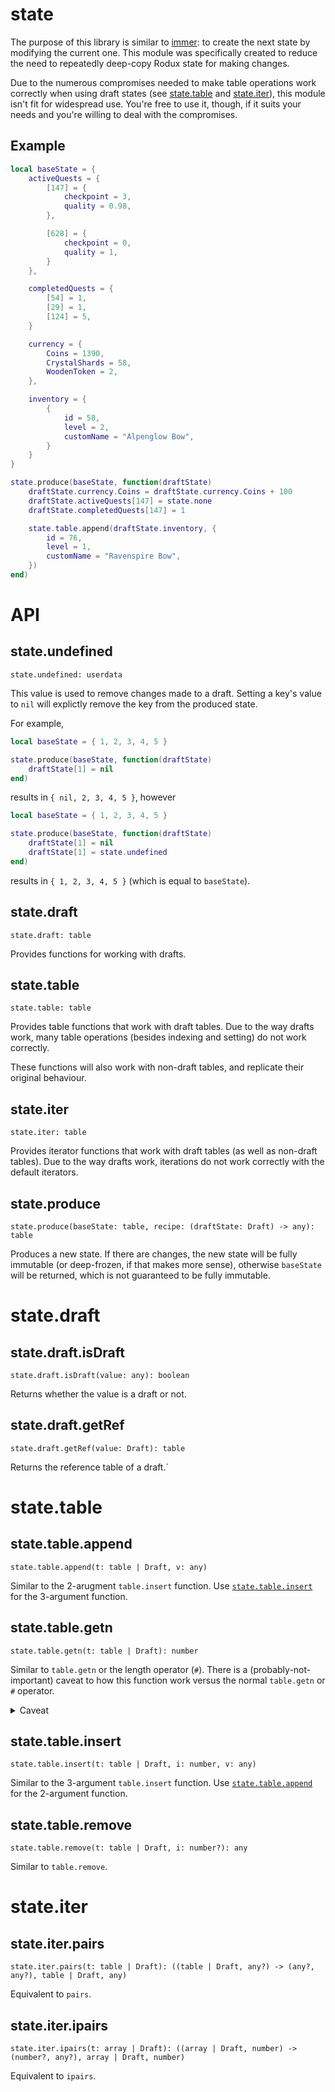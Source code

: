 # state

The purpose of this library is similar to [immer](https://github.com/immerjs/immer): to create the next state by modifying the current one. This module was specifically created to reduce the need to repeatedly deep-copy Rodux state for making changes.

Due to the numerous compromises needed to make table operations work correctly when using draft states (see [state.table](#statetable) and [state.iter](#stateiter)), this module isn't fit for widespread use. You're free to use it, though, if it suits your needs and you're willing to deal with the compromises.

## Example

```lua
local baseState = {
    activeQuests = {
        [147] = {
            checkpoint = 3,
            quality = 0.98,
        },

        [628] = {
            checkpoint = 0,
            quality = 1,
        }
    },

    completedQuests = {
        [54] = 1,
        [29] = 1,
        [124] = 5,
    }

    currency = {
        Coins = 1390,
        CrystalShards = 58,
        WoodenToken = 2,
    },

    inventory = {
        {
            id = 58,
            level = 2,
            customName = "Alpenglow Bow",
        }
    }
}

state.produce(baseState, function(draftState)
    draftState.currency.Coins = draftState.currency.Coins + 100
    draftState.activeQuests[147] = state.none
    draftState.completedQuests[147] = 1

    state.table.append(draftState.inventory, {
        id = 76,
        level = 1,
        customName = "Ravenspire Bow",
    })
end)
```

# API

## state.undefined

```
state.undefined: userdata
```

This value is used to remove changes made to a draft. Setting a key's value to `nil` will explictly remove the key from the produced state.

For example,

```lua
local baseState = { 1, 2, 3, 4, 5 }

state.produce(baseState, function(draftState)
    draftState[1] = nil
end)
```

results in `{ nil, 2, 3, 4, 5 }`, however

```lua
local baseState = { 1, 2, 3, 4, 5 }

state.produce(baseState, function(draftState)
    draftState[1] = nil
    draftState[1] = state.undefined
end)
```

results in `{ 1, 2, 3, 4, 5 }` (which is equal to `baseState`).

## state.draft

```
state.draft: table
```

Provides functions for working with drafts.

## state.table

```
state.table: table
```

Provides table functions that work with draft tables. Due to the way drafts work, many table operations (besides indexing and setting) do not work correctly.

These functions will also work with non-draft tables, and replicate their original behaviour.

## state.iter

```
state.iter: table
```

Provides iterator functions that work with draft tables (as well as non-draft tables). Due to the way drafts work, iterations do not work correctly with the default iterators.

## state.produce

```
state.produce(baseState: table, recipe: (draftState: Draft) -> any): table
```

Produces a new state. If there are changes, the new state will be fully immutable (or deep-frozen, if that makes more sense), otherwise `baseState` will be returned, which is not guaranteed to be fully immutable.

# state.draft

## state.draft.isDraft

```
state.draft.isDraft(value: any): boolean
```

Returns whether the value is a draft or not.

## state.draft.getRef

```
state.draft.getRef(value: Draft): table
```

Returns the reference table of a draft.`

# state.table

## state.table.append

```
state.table.append(t: table | Draft, v: any)
```

Similar to the 2-arugment `table.insert` function. Use [`state.table.insert`](#statetableinsert) for the 3-argument function.

## state.table.getn

```
state.table.getn(t: table | Draft): number
```

Similar to `table.getn` or the length operator (`#`). There is a (probably-not-important) caveat to how this function work versus the normal `table.getn` or `#` operator.

<details>
<summary>Caveat</summary>

The length operator and `table.getn` have undefined behaviour for tables with holes, however `state.table.getn` will return the length of the table before the first hole.

This is similar to how the length would be calculated if you used `ipairs` to iterate over the list and returned the last index.

```
local t = { 1, 2, nil, 4 }

print(#t) --> 4, probably

state.produce(t, function(draftState))
    print(state.table.getn(draftState)) --> 2
end

print(state.table.getn(t)) --> 4 (t is not a draft table)
```

As such, this makes `state.table.insert`, `state.table.append`, and `state.table.remove` non-equivalent to their `table` counterparts.
</details>

## state.table.insert

```
state.table.insert(t: table | Draft, i: number, v: any)
```

Similar to the 3-argument `table.insert` function. Use [`state.table.append`](#statetableappend) for the 2-argument function.

## state.table.remove

```
state.table.remove(t: table | Draft, i: number?): any
```

Similar to `table.remove`.

# state.iter

## state.iter.pairs

```
state.iter.pairs(t: table | Draft): ((table | Draft, any?) -> (any?, any?), table | Draft, any)
```

Equivalent to `pairs`.

## state.iter.ipairs

```
state.iter.ipairs(t: array | Draft): ((array | Draft, number) -> (number?, any?), array | Draft, number)
```

Equivalent to `ipairs`.